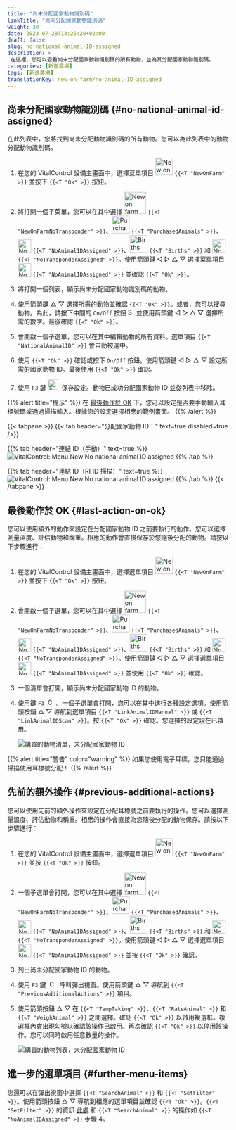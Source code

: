 ```yaml
---
title: "尚未分配國家動物識別碼"
linkTitle: "尚未分配國家動物識別碼"
weight: 30
date: 2023-07-28T13:25:28+02:00
draft: false
slug: no-national-animal-ID-assigned
description: >
 在這裡，您可以查看尚未分配國家動物識別碼的所有動物，並為其分配國家動物識別碼。
categories: [新進農場]
tags: [新進農場]
translationKey: new-on-farm/no-animal-ID-assigned
---
```

## 尚未分配國家動物識別碼 {#no-national-animal-id-assigned}

在此列表中，您將找到尚未分配動物識別碼的所有動物。您可以為此列表中的動物分配動物識別碼。

1. 在您的 VitalControl 設備主畫面中，選擇菜單項目 <img src="/icons/main/new-on-farm.svg" width="40" align="bottom" alt="New on farm" /> `{{<T "NewOnFarm" >}}` 並按下 `{{<T "Ok" >}}` 按鈕。

2.  將打開一個子菜單，您可以在其中選擇 <img src="/icons/registration/new-on-farm-no-transponder.svg" width="50" align="bottom" alt="New on farm, no transponder" /> `{{<T "NewOnFarmNoTransponder" >}}`、<img src="/icons/main/new-on-farm.svg" width="40" align="bottom" alt="Purchased animals" /> `{{<T "PurchasedAnimals" >}}`、<img src="/icons/registration/no-eartag-number.svg" width="30" align="bottom" alt="No national animal ID" /> `{{<T "NoAnimalIDAssigned" >}}`、<img src="/icons/main/births.svg" width="40" align="bottom" alt="Births" /> `{{<T "Births" >}}` 和 <img src="/icons/registration/no-transponder.svg" width="30" align="bottom" alt="No transponder assigned" /> `{{<T "NoTransponderAssigned" >}}`。使用箭頭鍵 ◁ ▷ △ ▽ 選擇菜單項目 <img src="/icons/registration/no-eartag-number.svg" width="30" align="bottom" alt="No national animal ID" /> `{{<T "NoAnimalIDAssigned" >}}` 並確認 `{{<T "Ok" >}}`。

3. 將打開一個列表，顯示尚未分配國家動物識別碼的動物。

4. 使用箭頭鍵 △ ▽ 選擇所需的動物並確認 `{{<T "Ok" >}}`。或者，您可以搜尋動物。為此，請按下中間的 `On/Off` 按鈕 <img src="/icons/footer/search.svg" width="15" align="bottom" alt="Search" /> 並使用箭頭鍵 ◁ ▷ △ ▽ 選擇所需的數字。最後確認 `{{<T "Ok" >}}`。

5. 會開啟一個子選單，您可以在其中編輯動物的所有資料。選單項目 `{{<T "NationalAnimalID" >}}` 會自動被選中。

6. 使用 `{{<T "Ok" >}}` 確認或按下 `On/Off` 按鈕。使用箭頭鍵 ◁ ▷ △ ▽ 設定所需的國家動物 ID。最後使用 `{{<T "Ok" >}}` 確認。

7. 使用 `F3` 鍵 <img src="/icons/footer/save.svg" width="24" align="bottom" alt="Save" />&nbsp; 保存設定。動物已成功分配國家動物 ID 並從列表中移除。

{{% alert title="提示" %}}
在 [最後動作於 OK](#last-action-on-ok) 下，您可以設定是否要手動輸入耳標號碼或通過掃描輸入。根據您的設定選擇相應的範例畫面。
{{% /alert %}}

{{< tabpane >}}
{{< tab header="分配國家動物 ID：" text=true disabled=true />}}

{{% tab header="連結 ID（手動）" text=true %}}
![VitalControl: Menu New No national animal ID assigned](../images/noanimalID.png "連結 ID（手動）")
{{% /tab %}}

{{% tab header="連結 ID（RFID 掃描）" text=true %}}
![VitalControl: Menu New No national animal ID assigned](../images/noanimalID-scan.png "連結 ID（RFID 掃描）")
{{% /tab %}}
{{< /tabpane >}}

## 最後動作於 OK {#last-action-on-ok}

您可以使用額外的動作來設定在分配國家動物 ID 之前要執行的動作。您可以選擇測量溫度、評估動物和稱重。相應的動作會直接保存於您隨後分配的動物。請按以下步驟進行：

1. 在您的 VitalControl 設備主畫面中，選擇選單項目 <img src="/icons/main/new-on-farm.svg" width="40" align="bottom" alt="New on farm" /> `{{<T "NewOnFarm" >}}` 並按下 `{{<T "Ok" >}}` 按鈕。

2. 會開啟一個子選單，您可以在其中選擇 <img src="/icons/registration/new-on-farm-no-transponder.svg" width="50" align="bottom" alt="New on farm, no transponder" /> `{{<T "NewOnFarmNoTransponder" >}}`、<img src="/icons/main/new-on-farm.svg" width="40" align="bottom" alt="Purchased animals" /> `{{<T "PurchasedAnimals" >}}`、<img src="/icons/registration/no-eartag-number.svg" width="30" align="bottom" alt="No national animal ID" /> `{{<T "NoAnimalIDAssigned" >}}`、<img src="/icons/main/births.svg" width="40" align="bottom" alt="Births" /> `{{<T "Births" >}}` 和 <img src="/icons/registration/no-transponder.svg" width="30" align="bottom" alt="No transponder assigned" /> `{{<T "NoTransponderAssigned" >}}`。使用箭頭鍵 ◁ ▷ △ ▽ 選擇選單項目 <img src="/icons/registration/no-eartag-number.svg" width="30" align="bottom" alt="No national animal ID" /> `{{<T "NoAnimalIDAssigned" >}}` 並使用 `{{<T "Ok" >}}` 確認。

3. 一個清單會打開，顯示尚未分配國家動物 ID 的動物。

4. 使用鍵 `F3` &nbsp;<img src="/icons/footer/open-popup.svg" width="15" align="bottom" alt="Call popup" />&nbsp;。一個子選單會打開，您可以在其中進行各種設定選項。使用箭頭按鈕 △ ▽ 導航到選單項目 `{{<T "LinkAnimalIDManual" >}}` 或 `{{<T "LinkAnimalIDScan" >}}`。按 `{{<T "Ok" >}}` 確認。您選擇的設定現在已啟用。

    ![購買的動物清單，未分配國家動物 ID](../images/link.png "未分配國家動物 ID，連結")

{{% alert title="警告" color="warning" %}}
如果您使用電子耳標，您只能通過掃描使用耳標號分配！
{{% /alert %}}

## 先前的額外操作 {#previous-additional-actions}

您可以使用先前的額外操作來設定在分配耳標號之前要執行的操作。您可以選擇測量溫度、評估動物和稱重。相應的操作會直接為您隨後分配的動物保存。請按以下步驟進行：

1. 在您的 VitalControl 設備主畫面中，選擇選單項目 <img src="/icons/main/new-on-farm.svg" width="40" align="bottom" alt="New on farm" /> `{{<T "NewOnFarm" >}}` 並按 `{{<T "Ok" >}}` 按鈕。

2. 一個子選單會打開，您可以在其中選擇 <img src="/icons/registration/new-on-farm-no-transponder.svg" width="50" align="bottom" alt="New on farm, no transponder" /> `{{<T "NewOnFarmNoTransponder" >}}`、<img src="/icons/main/new-on-farm.svg" width="40" align="bottom" alt="Purchased animals" /> `{{<T "PurchasedAnimals" >}}`、<img src="/icons/registration/no-eartag-number.svg" width="30" align="bottom" alt="No national animal ID" /> `{{<T "NoAnimalIDAssigned" >}}`、<img src="/icons/main/births.svg" width="40" align="bottom" alt="Births" /> `{{<T "Births" >}}` 和 <img src="/icons/registration/no-transponder.svg" width="30" align="bottom" alt="No transponder assigned" /> `{{<T "NoTransponderAssigned" >}}`。使用箭頭鍵 ◁ ▷ △ ▽ 選擇選單項目 <img src="/icons/registration/no-eartag-number.svg" width="30" align="bottom" alt="No national animal ID" /> `{{<T "NoAnimalIDAssigned" >}}` 並按 `{{<T "Ok" >}}` 確認。

3. 列出尚未分配國家動物 ID 的動物。

4. 使用 `F3` 鍵 &nbsp;<img src="/icons/footer/open-popup.svg" width="15" align="bottom" alt="Call popup" />&nbsp; 呼叫彈出視窗。使用箭頭鍵 △ ▽ 導航到 `{{<T "PreviousAdditionalActions" >}}` 項目。

5. 使用箭頭按鈕 △ ▽ 在 `{{<T "TempTaking" >}}`、`{{<T "RateAnimal" >}}` 和 `{{<T "WeighAnimal" >}}` 之間選擇。確認 `{{<T "Ok" >}}` 以啟用複選框。複選框內會出現勾號以確認該操作已啟用。再次確認 `{{<T "Ok" >}}` 以停用該操作。您可以同時啟用任意數量的操作。

   ![購買的動物列表，未分配國家動物 ID](../images/aidditional-actions.png "未分配國家動物 ID，連結")

## 進一步的選單項目 {#further-menu-items}

您還可以在彈出視窗中選擇 `{{<T "SearchAnimal" >}}` 和 `{{<T "SetFilter" >}}`。使用箭頭按鈕 △ ▽ 導航到相應的選單項目並確認 `{{<T "Ok" >}}`。`{{<T "SetFilter" >}}` 的資訊 [此處](/en/docs/filter/) 和 `{{<T "SearchAnimal" >}}` 的操作如 `{{<T "NoAnimalIDAssigned" >}}` 步驟 4。
